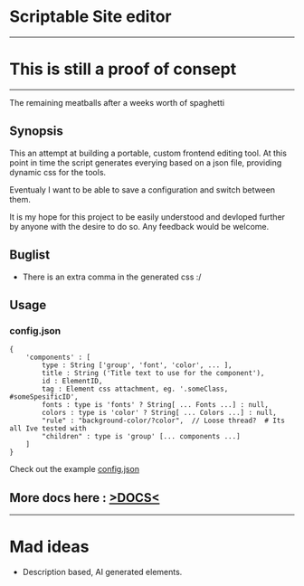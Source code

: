 # Scriptable Site editor

---
# This is still a proof of consept
---
The remaining meatballs after a weeks worth of spaghetti

## Synopsis
This an attempt at building a portable, custom frontend editing tool.
At this point in time the script generates everying based on a json file, providing dynamic css for the tools.

Eventualy I want to be able to save a configuration and switch between them.

It is my hope for this project to be easily understood and devloped further by anyone with the desire to do so. Any feedback would be welcome.

## Buglist
 - There is an extra comma in the generated css :/

## Usage
### config.json
    {
        'components' : [
            type : String ['group', 'font', 'color', ... ],
            title : String ('Title text to use for the component'),
            id : ElementID,
            tag : Element css attachment, eg. '.someClass, #someSpesificID',
            fonts : type is 'fonts' ? String[ ... Fonts ...] : null,
            colors : type is 'color' ? String[ ... Colors ...] : null,
            "rule" : "background-color/?color",  // Loose thread?  # Its all Ive tested with
            "children" : type is 'group' [... components ...]
        ]
    }

Check out the example [config.json](./config.json)

## More docs here : [>DOCS<](./docs/index.md)
---

# Mad ideas 
- Description based, AI generated elements.